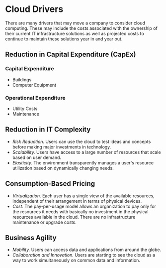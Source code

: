 # Cloud Drivers

There are many drivers that may move a company to consider cloud computing. These may include the costs associated with the ownership of their current IT infrastructure solutions as well as projected costs to continue to maintain these solutions year in and year out.

## Reduction in Capital Expenditure \(CapEx\)

### Capital Expenditure

- Buildings
- Computer Equipment

### Operational Expenditure

- Utility Costs
- Maintenance

## Reduction in IT Complexity

- *Risk Reduction.* Users can use the cloud to test ideas and concepts before making major investments in technology.
- *Scalability.* Users have access to a large number of resources that scale based on user demand.
- *Elasticity.* The environment transparently manages a user's resource utilization based on dynamically changing needs.

## Consumption-Based Pricing

- *Virtualization.* Each user has a single view of the available resources, independent of their arrangement in terms of physical devices.
- *Cost.* The pay-per-usage model allows an organization to pay only for the resources it needs with basically no investment in the physical resources available in the cloud. There are no infrastructure maintenance or upgrade costs.

## Business Agility

- *Mobility.* Users can access data and applications from around the globe.
- *Collaboration and Innovation.* Users are starting to see the cloud as a way to work simultaneously on common data and information.